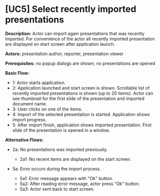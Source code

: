 # [UC5] Select recently imported presentations

**Description:** Actor can import again presentations that was recently imported. For convenience of the actor all recently imported presentation are displayed on start screen after application launch. 

**Actors:** presentation author, reporter, presentation viewer

**Prerequisites:** no popup dialogs are shown, no presentations are opened

**Basic Flow:**
 * 1: Actor starts application. 
 * 2: Application launched and start screen is shown. Scrollable list of recently imported presentations is shown (up to 20 items). Actor can see thumbnail for the first slide of the presentation and imported document name.
 * 3: User clicks on one of the items. 
 * 4: Import of the selected presentation is started. Application shows import progress.
 * 5: After import finish, application shows imported presentation. First slide of the presentation is opened in a window.


**Alternative Flows:**
 * 2a: No presentations was imported previously.
   * 2a1: No recent items are displayed on the start screen.


 * 5a: Error occurs during the import process.
   * 5a1: Error message appears with "Ok" button.
   * 5a2: After reading error message, actor press "Ok" button.
   * 5a3: Actor sent back to start screen. 
